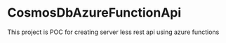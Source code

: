 # CosmosDbAzureFunctionApi
This project is POC for creating server less rest api using azure functions
